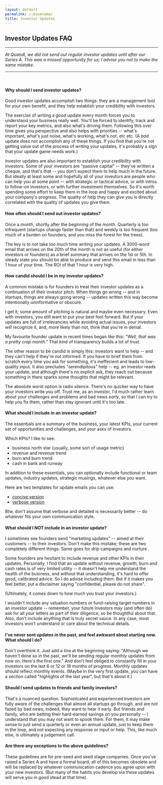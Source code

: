 ```yaml
---
layout: default
permalink: /:basename/
title: Investor Updates
---
```

## Investor Updates FAQ

----

*At Quandl, we did not send out regular investor updates until after our Series A.  This was a missed opportunity for us; I advise you not to make the same mistake.*

----

<br/>

#### Why should I send investor updates?

Good investor updates accomplish two things: they are a management tool for your own benefit, and they help establish your credibility with investors.

The exercise of writing a *good* update every month forces you to understand your business really well.  You'll be forced to identify, track and report your key metrics, and also what's driving them.  Following this over time gives you perspective and also helps with priorities -- what's important, what's just noise, what's working, what's not, etc etc.  (A *bad* update does not accomplish any of these things.  If you find that you're not getting value out of the process of writing your updates, it's probably a sign that your update game needs work.)

Investor updates are also important to establish your credibility with investors. Some of your investors are "passive capital" -- they've written a cheque, and that's that -- you don't expect them to help much in the future.  But ideally at least some and hopefully all of your investors are people who can help you at some point -- with strategic or tactical advice, or with intros to follow-on investors, or with further investment themselves.  So it's worth spending some effort to keep them in the loop and happy and excited about your company's progress.  The quality of help they can give you is directly correlated with the quality of updates you give them.


#### How often should I send out investor updates?

Once a month, shortly after the beginning of the month.  Quarterly is too infrequent (startups change faster than that) and weekly is too frequent (too much of a burden on founders, and you miss the forest for the trees).

The key is to not take too much time writing your updates.  A 3000-word email that arrives on the 20th of the month is not as useful (for either investors or founders) as a brief summary that arrives on the 1st or 5th.  In steady state you should be able to produce and send this email in less than 1 hour of your time.  The ROI of that 1 hour is very high. 


#### How candid should I be in my investor updates?

A common mistake is for founders to treat their investor updates as a continuation of their investor pitch.  When things go wrong -- and in startups, things are always going wrong -- updates written this way become intentionally uninformative or obscure.  

I get it; some amount of pitching is natural and maybe even necessary.  Even with investors, you still want to put your best foot forward.  But if your updates are full of irrelevancies while avoiding actual issues, your investors *will* recognize it, and, more likely than not, think that you're in denial.  

My favourite founder update in recent times began like this: *"Well, that was a pretty crap month."*  That kind of transparency builds a lot of trust.  

The other reason to be candid is simply this: investors want to help --  and they can't help if they're not informed.  If you have to brief them from scratch every time you ask for something, it's ineffecient and leads to low-quality input.  It also precludes "serendipitous" help -- eg. an investor reads your update, and although there's no explicit ask, they reach out because something in there sparks some thoughts that might be relevant.  

The absolute worst option is radio silence.  There's no quicker way to have your investors write you off.  Trust me, as an investor, I'd much rather learn about your challenges and problems and bad news *early*, so that I can try to help you fix them, rather than stay ignorant until it's too late.  


#### What should I include in an investor update?

The essentials are a summary of the business, your latest KPIs, your current set of opportunities and challenges, and your asks of investors.  

Which KPIs?  I like to see:

- business north star (usually, some sort of usage metric)  
- revenue and revenue trend  
- burn and burn trend  
- cash in bank and runway  

In addition to these essentials, you can optionally include functional or team updates, industry updates, strategic musings, whatever else you want.  

Here are two templates for update emails you can use:

- [concise version](/investor-update-template-concise)
- [verbose version](/investor-update-template-verbose)

Btw, don't assume that verbose and detailed is necessarily better -- do whatever fits your own communication style.  


#### What should I NOT include in an investor update?

I sometimes see founders send "marketing updates" -- aimed at their customers -- to their investors.  Don't make this mistake; these are two completely different things.  Same goes for drip campaigns and nurture .

Some founders are hesitant to include revenue and other KPIs in their updates.  Personally, I find that an update without revenue, growth, burn and cash rates is of very limited utility -- it doesn't help me understand the health of the business, and without that understanding, it's hard to offer good, calibrated advice.  So I do advise including them.  But if it makes you feel better, put a disclaimer saying "confidential, please do not share".  

(Ultimately, it comes down to how much you trust your investors.)

I wouldn't include any valuation numbers or fund-raising target numbers in an investor update -- remember, your future investors may (and often do) ask for all your letters as part of their diligence, so be thoughtful about that.  Also, don't include anything that is truly secret sauce.  In any case, most investors won't understand or care about the technical details. 


#### I've never sent updates in the past, and feel awkward about starting now.  What should I do?

Don't overthink it.  Just add a line at the beginning saying: "Although we haven't done so in the past, we'll be sending regular monthly updates from now on.  Here's the first one."  And don't feel obliged to constantly fill in your investors on the last 6 or 12 or 18 months of progress.  Monthly updates should reflect monthly events.  (Maybe in the very first update, you can have a section called "highlights of the last year", but that's about it.)

#### Should I send updates to friends and family investors?

That's a nuanced question.  Sophisticated and experienced investors are fully aware of the challenges that almost all startups go through, and are not fazed by bad news; indeed, they want to hear it early.  But friends and family, who are betting their hard-earned savings on you personally -- I understand that you may not want to spook them.  For them, it may make sense to just send a quarterly or even an annual update, just to keep them in the loop, and not expecting any response or input or help.  This, like much else, is ultimately a judgement call. 

#### Are there any exceptions to the above guidelines?

These guidelines are for pre-seed and seed stage companies.  Once you've raised a Series A and have a formal board, all of this becomes obsolete and will be replaced by whatever communication cadence you agree upon with your new investors.  (But many of the habits you develop via these updates will serve you in good stead at that time).

<br/>
<br/>
<br/>
<br/>
